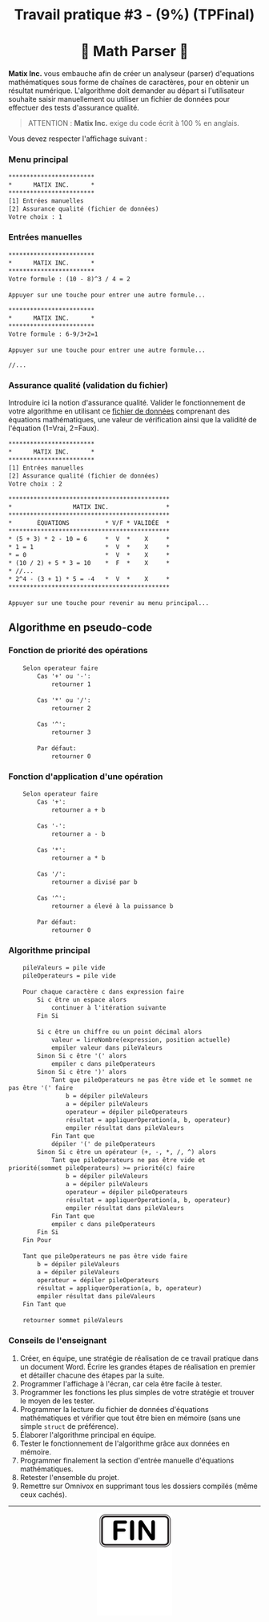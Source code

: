 
<h1 align="center">Travail pratique #3 - (9%) (TPFinal)</h1>
<h1 align="center">🟰 Math Parser 🟰</h1>

**Matix Inc.** vous embauche afin de créer un analyseur (parser) d'equations mathématiques sous forme de chaînes de caractères, pour en obtenir un résultat numérique. L'algorithme doit demander au départ si l'utilisateur souhaite saisir manuellement ou utiliser un fichier de données pour effectuer des tests d'assurance qualité.

> ATTENTION : **Matix Inc.** exige du code écrit à 100 % en anglais.

Vous devez respecter l'affichage suivant :

### Menu principal

```plaintext
************************
*      MATIX INC.      *
************************
[1] Entrées manuelles
[2] Assurance qualité (fichier de données)
Votre choix : 1
```

### Entrées manuelles

```plaintext
************************
*      MATIX INC.      *
************************
Votre formule : (10 - 8)^3 / 4 = 2

Appuyer sur une touche pour entrer une autre formule...
```

```plaintext
************************
*      MATIX INC.      *
************************
Votre formule : 6-9/3+2=1

Appuyer sur une touche pour entrer une autre formule...
```

```plaintext
//...
```

### Assurance qualité (validation du fichier)

Introduire ici la notion d'assurance qualité. Valider le fonctionnement de votre algorithme en utilisant ce [fichier de données](./_bin/math.dat) comprenant des équations mathématiques, une valeur de vérification ainsi que la validité de l'équation (1=Vrai, 2=Faux).

```plaintext
************************
*      MATIX INC.      *
************************
[1] Entrées manuelles
[2] Assurance qualité (fichier de données)
Votre choix : 2
```

```plaintext
*********************************************
*                 MATIX INC.                *
*********************************************
*       ÉQUATIONS          * V/F * VALIDÉE  *
*********************************************
* (5 + 3) * 2 - 10 = 6     *  V  *    X     *
* 1 = 1                    *  V  *    X     *
* = 0                      *  V  *    X     *
* (10 / 2) + 5 * 3 = 10    *  F  *    X     *
* //...
* 2^4 - (3 + 1) * 5 = -4   *  V  *    X     *
*********************************************

Appuyer sur une touche pour revenir au menu principal...
```

## Algorithme en pseudo-code
### Fonction de priorité des opérations
```plaintext
    Selon operateur faire
        Cas '+' ou '-':
            retourner 1

        Cas '*' ou '/':
            retourner 2

        Cas '^':
            retourner 3

        Par défaut:
            retourner 0
```
### Fonction d'application d'une opération
```plaintext
    Selon operateur faire
        Cas '+':
            retourner a + b

        Cas '-':
            retourner a - b

        Cas '*':
            retourner a * b

        Cas '/':
            retourner a divisé par b

        Cas '^':
            retourner a élevé à la puissance b

        Par défaut:
            retourner 0
```
### Algorithme principal
```plaintext
    pileValeurs = pile vide
    pileOperateurs = pile vide
    
    Pour chaque caractère c dans expression faire
        Si c être un espace alors
            continuer à l'itération suivante
        Fin Si

        Si c être un chiffre ou un point décimal alors
            valeur = lireNombre(expression, position actuelle)
            empiler valeur dans pileValeurs
        Sinon Si c être '(' alors
            empiler c dans pileOperateurs
        Sinon Si c être ')' alors
            Tant que pileOperateurs ne pas être vide et le sommet ne pas être '(' faire
                b = dépiler pileValeurs
                a = dépiler pileValeurs
                operateur = dépiler pileOperateurs
                résultat = appliquerOperation(a, b, operateur)
                empiler résultat dans pileValeurs
            Fin Tant que
            dépiler '(' de pileOperateurs
        Sinon Si c être un opérateur (+, -, *, /, ^) alors
            Tant que pileOperateurs ne pas être vide et priorité(sommet pileOperateurs) >= priorité(c) faire
                b = dépiler pileValeurs
                a = dépiler pileValeurs
                operateur = dépiler pileOperateurs
                résultat = appliquerOperation(a, b, operateur)
                empiler résultat dans pileValeurs
            Fin Tant que
            empiler c dans pileOperateurs
        Fin Si
    Fin Pour

    Tant que pileOperateurs ne pas être vide faire
        b = dépiler pileValeurs
        a = dépiler pileValeurs
        operateur = dépiler pileOperateurs
        résultat = appliquerOperation(a, b, operateur)
        empiler résultat dans pileValeurs
    Fin Tant que

    retourner sommet pileValeurs
```
### Conseils de l'enseignant
1) Créer, en équipe, une stratégie de réalisation de ce travail pratique dans un document Word.  Écrire les grandes étapes de réalisation en premier et détailler chacune des étapes par la suite.
2) Programmer l'affichage à l'écran, car cela être facile à tester.
3) Programmer les fonctions les plus simples de votre stratégie et trouver le moyen de les tester.
4) Programmer la lecture du fichier de données d'équations mathématiques et vérifier que tout être bien en mémoire (sans une simple `struct` de préférence).
5) Élaborer l'algorithme principal en équipe.
6) Tester le fonctionnement de l'algorithme grâce aux données en mémoire.
7) Programmer finalement la section d'entrée manuelle d'équations mathématiques.
8) Retester l'ensemble du projet.
9) Remettre sur Omnivox en supprimant tous les dossiers compilés (même ceux cachés).
<hr/>
<p align="center"><img src="./images/end.png" alt="drawing" width="150"/></p>
